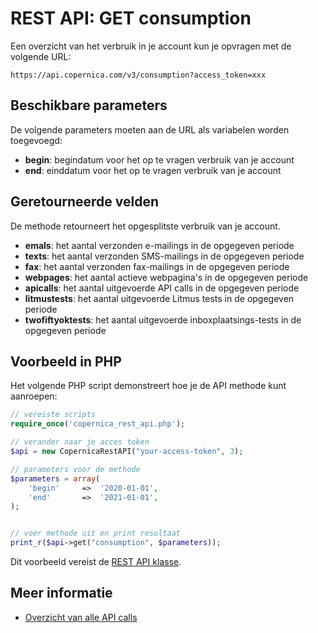 # REST API: GET consumption

Een overzicht van het verbruik in je account kun je opvragen
met de volgende URL:

`https://api.copernica.com/v3/consumption?access_token=xxx`

## Beschikbare parameters

De volgende parameters moeten aan de URL als variabelen worden toegevoegd:

* **begin**: begindatum voor het op te vragen verbruik van je account
* **end**: einddatum voor het op te vragen verbruik van je account

## Geretourneerde velden

De methode retourneert het opgesplitste verbruik van je account.

* **emals**: het aantal verzonden e-mailings in de opgegeven periode
* **texts**: het aantal verzonden SMS-mailings in de opgegeven periode
* **fax**: het aantal verzonden fax-mailings in de opgegeven periode
* **webpages**: het aantal actieve webpagina's in de opgegeven periode
* **apicalls**: het aantal uitgevoerde API calls in de opgegeven periode
* **litmustests**: het aantal uitgevoerde Litmus tests in de opgegeven periode
* **twofiftyoktests**: het aantal uitgevoerde inboxplaatsings-tests in de opgegeven periode

## Voorbeeld in PHP

Het volgende PHP script demonstreert hoe je de API methode kunt aanroepen:

```php
// vereiste scripts
require_once('copernica_rest_api.php');

// verander naar je acces token
$api = new CopernicaRestAPI("your-access-token", 3);

// parameters voor de methode
$parameters = array(
    'begin'     =>  '2020-01-01',
    'end'       =>  '2021-01-01',
);


// voer methode uit en print resultaat
print_r($api->get("consumption", $parameters));
```

Dit voorbeeld vereist de [REST API klasse](rest-php).
    
## Meer informatie

* [Overzicht van alle API calls](rest-api)

